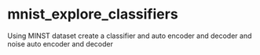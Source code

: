# mnist_explore_classifiers
Using MINST dataset create a classifier and auto encoder and decoder and noise auto encoder and decoder 
